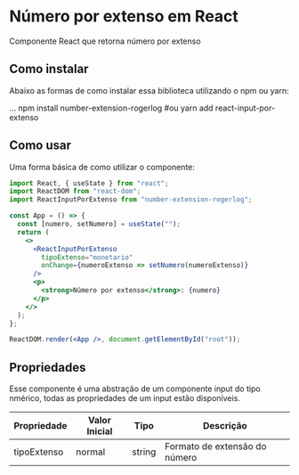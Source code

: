 # Número por extenso em React

Componente React que retorna número por extenso

## Como instalar

Abaixo as formas de como instalar essa biblioteca utilizando o npm ou yarn:

...
npm install number-extension-rogerlog
#ou
yarn add react-input-por-extenso

## Como usar

Uma forma básica de como utilizar o componente:

```jsx
import React, { useState } from "react";
import ReactDOM from "react-dom";
import ReactInputPorExtenso from "number-extension-rogerlog";

const App = () => {
  const [numero, setNumero] = useState("");
  return (
    <>
      <ReactInputPorExtenso
        tipoExtenso="monetario"
        onChange={numeroExtenso => setNumero(numeroExtenso)}
      />
      <p>
        <strong>Número por extenso</strong>: {numero}
      </p>
    </>
  );
};

ReactDOM.render(<App />, document.getElementById("root"));
```

## Propriedades

Esse componente é uma abstração de um componente input do tipo nmérico, 
todas as propriedades de um input estão disponíveis.

| Propriedade   | Valor Inicial |   Tipo    | Descrição                     |
| ------------- | ------------- | --------- | ----------------------------- |
| tipoExtenso   | normal        | string    | Formato de extensão do número |